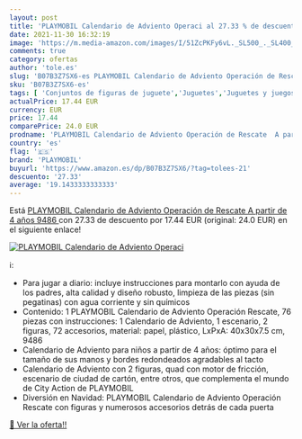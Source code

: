 ```yaml
---
layout: post
title: 'PLAYMOBIL Calendario de Adviento Operaci al 27.33 % de descuento'
date: 2021-11-30 16:32:19
image: 'https://m.media-amazon.com/images/I/51ZcPKFy6vL._SL500_._SL400_.jpg'
comments: true
category: ofertas
author: 'tole.es'
slug: 'B07B3Z7SX6-es PLAYMOBIL Calendario de Adviento Operación de Rescate A...'
sku: 'B07B3Z7SX6-es'
tags: [ 'Conjuntos de figuras de juguete','Juguetes','Juguetes y juegos','Muñecos y figuras','adviento','playmobil', ]
actualPrice: 17.44 EUR
currency: EUR
price: 17.44
comparePrice: 24.0 EUR
prodname: 'PLAYMOBIL Calendario de Adviento Operación de Rescate  A partir de 4 años  9486 '
country: 'es'
flag: '🇪🇸'
brand: 'PLAYMOBIL'
buyurl: 'https://www.amazon.es/dp/B07B3Z7SX6/?tag=tolees-21'
descuento: '27.33'
average: '19.1433333333333'
---
```


Está [PLAYMOBIL Calendario de Adviento Operación de Rescate  A partir de 4 años  9486 ](https://www.amazon.es/dp/B07B3Z7SX6/?tag=tolees-21) con 27.33 de descuento por 17.44 EUR (original: 24.0 EUR) en el siguiente enlace!

[![PLAYMOBIL Calendario de Adviento Operaci](https://m.media-amazon.com/images/I/51ZcPKFy6vL._SL500_._SL400_.jpg)](https://www.amazon.es/dp/B07B3Z7SX6/?tag=tolees-21)

ℹ️:

- Para jugar a diario: incluye instrucciones para montarlo con ayuda de los padres, alta calidad y diseño robusto, limpieza de las piezas (sin pegatinas) con agua corriente y sin químicos
- Contenido: 1 PLAYMOBIL Calendario de Adviento Operación Rescate, 76 piezas con instrucciones: 1 Calendario de Adviento, 1 escenario, 2 figuras, 72 accesorios, material: papel, plástico, LxPxA: 40x30x7.5 cm, 9486
- Calendario de Adviento para niños a partir de 4 años: óptimo para el tamaño de sus manos y bordes redondeados agradables al tacto
- Calendario de Adviento con 2 figuras, quad con motor de fricción, escenario de ciudad de cartón, entre otros, que complementa el mundo de City Action de PLAYMOBIL
- Diversión en Navidad: PLAYMOBIL Calendario de Adviento Operación Rescate con figuras y numerosos accesorios detrás de cada puerta

[🛒 Ver la oferta!!](https://www.amazon.es/dp/B07B3Z7SX6/?tag=tolees-21)
